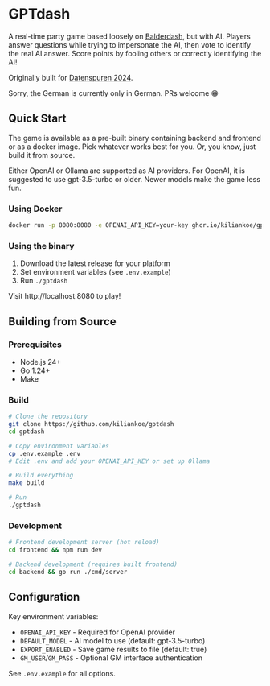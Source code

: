 # GPTdash

A real-time party game based loosely on [Balderdash](https://en.wikipedia.org/wiki/Balderdash), but with AI. Players answer questions while trying to impersonate the AI, then vote to identify the real AI answer. Score points by fooling others or correctly identifying the AI!

Originally built for [Datenspuren 2024](https://www.datenspuren.de/2024/).

Sorry, the German is currently only in German. PRs welcome 😁

## Quick Start

The game is available as a pre-built binary containing backend and frontend or as a docker image. Pick whatever works best for you. Or, you know, just build it from source.

Either OpenAI or Ollama are supported as AI providers. For OpenAI, it is suggested to use gpt-3.5-turbo or older. Newer models make the game less fun.

### Using Docker
```bash
docker run -p 8080:8080 -e OPENAI_API_KEY=your-key ghcr.io/kiliankoe/gptdash:latest
```

### Using the binary
1. Download the latest release for your platform
2. Set environment variables (see `.env.example`)
3. Run `./gptdash`

Visit http://localhost:8080 to play!

## Building from Source

### Prerequisites
- Node.js 24+
- Go 1.24+
- Make

### Build
```bash
# Clone the repository
git clone https://github.com/kiliankoe/gptdash
cd gptdash

# Copy environment variables
cp .env.example .env
# Edit .env and add your OPENAI_API_KEY or set up Ollama

# Build everything
make build

# Run
./gptdash
```

### Development
```bash
# Frontend development server (hot reload)
cd frontend && npm run dev

# Backend development (requires built frontend)
cd backend && go run ./cmd/server
```

## Configuration

Key environment variables:
- `OPENAI_API_KEY` - Required for OpenAI provider
- `DEFAULT_MODEL` - AI model to use (default: gpt-3.5-turbo)
- `EXPORT_ENABLED` - Save game results to file (default: true)
- `GM_USER`/`GM_PASS` - Optional GM interface authentication

See `.env.example` for all options.
